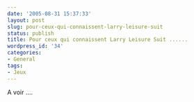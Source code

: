 ```yaml
---
date: '2005-08-31 15:37:33'
layout: post
slug: pour-ceux-qui-connaissent-larry-leisure-suit
status: publish
title: Pour ceux qui connaissent Larry Leisure Suit ......
wordpress_id: '34'
categories:
- General
tags:
- Jeux
---
```


A voir ....

[](http://www.zeronews-fr.com/flash/quarter.php)
